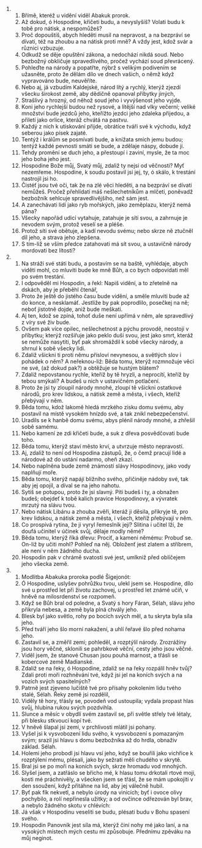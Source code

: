 <ol>
  <li>
    <ol>
      <li>Břímě, kteréž u vidění viděl Abakuk prorok.</li>
      <li>Až dokud, ó Hospodine, křičeti budu, a nevyslyšíš? Volati budu k tobě pro nátisk, a nespomůžeš?</li>
      <li>Proč dopouštíš, abych hleděti musil na nepravost, a na bezpráví se dívati, též na zhoubu a na nátisk proti mně? A vždy jest, kdož svár a různici vzbuzuje.</li>
      <li>Odkudž se děje opuštění zákona, a nedochází nikdá soud. Nebo bezbožný obkličuje spravedlivého, pročež vychází soud převrácený.</li>
      <li>Pohleďte na národy a popatřte, nýbrž s velikým podivením se užasněte, proto že dělám dílo ve dnech vašich, o němž když vypravováno bude, neuvěříte.</li>
      <li>Nebo aj, já vzbudím Kaldejské, národ lítý a rychlý, kterýž zjezdí všecku širokost země, aby dědičně opanoval příbytky jiných,</li>
      <li>Strašlivý a hrozný, od něhož soud jeho i vyvýšenost jeho vyjde.</li>
      <li>Koni jeho rychlejší budou než rysové, a lítější nad vlky večerní; veliké množství bude jezdců jeho, kteřížto jezdci jeho zdaleka přijedou, a přiletí jako orlice, kteráž chvátá na pastvu.</li>
      <li>Každý z nich k utiskování přijde, obrátíce tváři své k východu, když seberou jako písek zajaté.</li>
      <li>Tentýž i králům se posmívati bude, a knížata smích jemu budou; tentýž každé pevnosti smáti se bude, a zdělaje náspy, dobude jí.</li>
      <li>Tehdy promění se duch jeho, a přestoupí i zaviní, mysle, že ta moc jeho boha jeho jest.</li>
      <li>Hospodine Bože můj, Svatý můj, zdaliž ty nejsi od věčnosti? Myť nezemřeme. Hospodine, k soudu postavil jsi jej, ty, ó skálo, k trestání nastrojil jsi ho.</li>
      <li>Čistéť jsou tvé oči, tak že na zlé věci hleděti, a na bezpráví se dívati nemůžeš. Pročež přehlídati máš nešlechetníkům a mlčeti, poněvadž bezbožník sehlcuje spravedlivějšího, než sám jest.</li>
      <li>A zanechávati lidí jako ryb mořských, jako zeměplazu, kterýž nemá pána?</li>
      <li>Všecky napořád udicí vytahuje, zatahuje je sítí svou, a zahrnuje je nevodem svým, protož veselí se a pléše.</li>
      <li>Protož síti své obětuje, a kadí nevodu svému; nebo skrze ně ztučněl díl jeho, a strava jeho zlepšena.</li>
      <li>S tím-liž se vším předce zatahovati má sít svou, a ustavičně národy mordovati bez lítosti?</li>
    </ol>
  </li>
  <li>
    <ol>
      <li>Na stráži své státi budu, a postavím se na baště, vyhlédaje, abych viděti mohl, co mluviti bude ke mně Bůh, a co bych odpovídati měl po svém trestání.</li>
      <li>I odpověděl mi Hospodin, a řekl: Napiš vidění, a to zřetelně na dskách, aby je přeběhl čtenář,</li>
      <li>Proto že ještě do jistého času bude vidění, a směle mluviti bude až do konce, a nesklamáť. Jestliže by pak poprodlilo, posečkej na ně; neboť jistotně dojde, aniž bude meškati.</li>
      <li>Aj ten, kdož se zpíná, tohoť duše není upřímá v něm, ale spravedlivý z víry své živ bude.</li>
      <li>Ovšem pak více opilec, nešlechetnost a pýchu provodě, neostojí v příbytku; kterýž rozšiřuje jako peklo duši svou, jest jako smrt, kteráž se nemůže nasytiti, byť pak shromáždil k sobě všecky národy, a shrnul k sobě všecky lidi.</li>
      <li>Zdaliž všickni ti proti němu přísloví nevynesou, a světlých slov i pohádek o něm? A neřeknou-liž: Běda tomu, kterýž rozmnožuje věci ne své, (až dokud pak?) a obtěžuje se hustým blátem?</li>
      <li>Zdaliž nepovstanou rychle, kteříž by tě hryzli, a neprocítí, kteříž by tebou smýkali? A budeš u nich v ustavičném potlačení.</li>
      <li>Proto že jsi ty zloupil národy mnohé, zloupí tě všickni ostatkové národů, pro krev lidskou, a nátisk země a města, i všech, kteříž přebývají v něm.</li>
      <li>Běda tomu, kdož lakomě hledá mrzkého zisku domu svému, aby postavil na místě vysokém hnízdo své, a tak znikl nebezpečenství.</li>
      <li>Uradils se k hanbě domu svému, abys plénil národy mnohé, a zhřešil sobě samému.</li>
      <li>Nebo kamení ze zdi křičeti bude, a suk z dřeva posvědčovati bude toho.</li>
      <li>Běda tomu, kterýž staví město krví, a utvrzuje město nepravostí.</li>
      <li>Aj, zdaliž to není od Hospodina zástupů, že, o čemž pracují lidé a národové až do ustání nadarmo, oheň zkazí.</li>
      <li>Nebo naplněna bude země známostí slávy Hospodinovy, jako vody naplňují moře.</li>
      <li>Běda tomu, kterýž napájí bližního svého, přičiněje nádoby své, tak aby jej opojil, a díval se na jeho nahotu.</li>
      <li>Sytíš se potupou, proto že jsi slavný. Píti budeš i ty, a obnažen budeš; obejdeť k tobě kalich pravice Hospodinovy, a vývratek mrzutý na slávu tvou.</li>
      <li>Nebo nátisk Libánu a zhouba zvěři, kteráž ji děsila, přikryje tě, pro krev lidskou, a nátisk země a města, i všech, kteříž přebývají v něm.</li>
      <li>Co prospívá rytina, že ji vyryl řemeslník její? Slitina i učitel lži, že doufá učinitel v účinek svůj, dělaje modly němé?</li>
      <li>Běda tomu, kterýž říká dřevu: Prociť, a kameni němému: Probuď se. On-liž by učiti mohl? Pohleď na něj. Obloženť jest zlatem a stříbrem, ale není v něm žádného ducha.</li>
      <li>Hospodin pak v chrámě svatosti své jest, umlkniž před oblíčejem jeho všecka země.</li>
    </ol>
  </li>
  <li>
    <ol>
      <li>Modlitba Abakuka proroka podlé Šigejonót:</li>
      <li>Ó Hospodine, uslyšev pohrůžku tvou, ulekl jsem se. Hospodine, dílo své u prostřed let při životu zachovej, u prostřed let známé učiň, v hněvě na milosrdenství se rozpomeň.</li>
      <li>Když se Bůh bral od poledne, a Svatý s hory Fáran, Sélah, slávu jeho přikryla nebesa, a země byla plná chvály jeho.</li>
      <li>Blesk byl jako světlo, rohy po bocích svých měl, a tu skryta byla síla jeho.</li>
      <li>Před tváří jeho šlo morní nakažení, a uhlí řeřavé šlo před nohama jeho.</li>
      <li>Zastavil se, a změřil zemi; pohleděl, a rozptýlil národy. Zrozrážíny jsou hory věčné, sklonili se pahrbkové věční, cesty jeho jsou věčné.</li>
      <li>Viděl jsem, že stanové Chusan jsou pouhá marnost, a třásli se kobercové země Madianské.</li>
      <li>Zdaliž se na řeky, ó Hospodine, zdaliž se na řeky rozpálil hněv tvůj? Zdali proti moři rozhněvání tvé, když jsi jel na koních svých a na vozích svých spasitelných?</li>
      <li>Patrně jest zjeveno lučiště tvé pro přísahy pokolením lidu tvého stalé, Sélah. Řeky země jsi rozdělil,</li>
      <li>Viděly tě hory, třásly se, povodeň vod ustoupila; vydala propast hlas svůj, hlubina rukou svých pozdvihla.</li>
      <li>Slunce a měsíc v obydlí svém zastavil se, při světle střely tvé létaly, při blesku stkvoucí kopí tvé.</li>
      <li>V hněvě šlapal jsi zemi, v prchlivosti mlátil jsi pohany.</li>
      <li>Vyšel jsi k vysvobození lidu svého, k vysvobození s pomazaným svým; srazil jsi hlavu s domu bezbožníka až do hrdla, obnaživ základ. Sélah.</li>
      <li>Holemi jeho probodl jsi hlavu vsí jeho, když se bouřili jako vichřice k rozptýlení mému, plésali, jako by sežrati měli chudého v skrytě.</li>
      <li>Bral jsi se po moři na koních svých, skrze hromadu vod mnohých.</li>
      <li>Slyšel jsem, a zatřáslo se břicho mé, k hlasu tomu drkotali rtové moji, kosti mé práchnivěly, a všecken jsem se třásl, že se mám upokojiti v den ssoužení, když přitáhne na lid, aby jej válečně hubil.</li>
      <li>Byť pak fík nekvetl, a nebylo úrody na vinicích; byť i ovoce olivy pochybilo, a rolí nepřinesla užitky; a od ovčince odřezován byl brav, a nebylo žádného skotu v chlévích:</li>
      <li>Já však v Hospodinu veseliti se budu, plésati budu v Bohu spasení svého.</li>
      <li>Hospodin Panovník jest síla má, kterýž činí nohy mé jako laní, a na vysokých místech mých cestu mi způsobuje. Přednímu zpěváku na můj neginot.</li>
    </ol>
  </li>
</ol>
